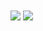 <img align="center" src="https://github-readme-stats.vercel.app/api?username=fitraashari&show_icons=true" />
<img align="center" src="https://github-readme-stats.vercel.app/api/top-langs/?username=fitraashari&layout=compact" />
